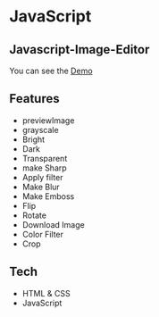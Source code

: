# JavaScript
## Javascript-Image-Editor

You can see the [Demo](https://patelrohan750.github.io/Javascript-Image-Editor-/)


## Features
- previewImage
- grayscale
- Bright
- Dark
- Transparent
- make Sharp
- Apply filter
-  Make Blur
-  Make Emboss
-  Flip
-  Rotate
-  Download Image
-  Color Filter 
-  Crop





## Tech
- HTML & CSS
- JavaScript


